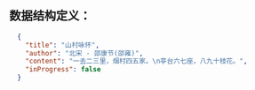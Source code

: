 ## 数据结构定义：

``` json
  {
    "title": "山村咏怀",
    "author": "北宋 - 邵康节(邵雍)",
    "content": "一去二三里，烟村四五家。\n亭台六七座，八九十枝花。",
    "inProgress": false
  }
```